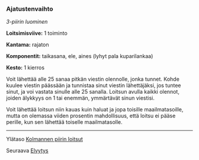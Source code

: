### Ajatustenvaihto

*3-piirin luominen* 

**Loitsimisviive:** 1 toiminto

**Kantama:** rajaton

**Komponentit:** taikasana, ele, aines (lyhyt pala kuparilankaa)

**Kesto:** 1 kierros

Voit lähettää alle 25 sanaa pitkän viestin olennolle, jonka tunnet. Kohde kuulee viestin päässään ja tunnistaa sinut viestin lähettäjäksi, jos tuntee sinut, ja voi vastata sinulle alle 25 sanalla. Loitsun avulla kaikki olennot, joiden älykkyys on 1 tai enemmän, ymmärtävät sinun viestisi.

Voit lähettää loitsun niin kauas kuin haluat ja jopa toisille maailmatasoille, mutta on olemassa viiden prosentin mahdollisuus, että loitsu ei pääse perille, kun sen lähettää toiselle maailmatasolle.

----

Ylätaso [Kolmannen piirin loitsut](3_piirin_loitsut.md)

Seuraava [Elvytys](Elvytys.md)
